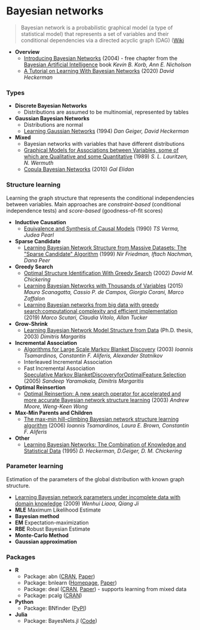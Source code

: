 # Bayesian networks
> Bayesian network is a probabilistic graphical model (a type of statistical model) that represents a set of variables and their conditional dependencies via a directed acyclic graph (DAG) ([Wiki](https://en.wikipedia.org/wiki/Bayesian_network)

- **Overview**
  - [Introducing Bayesian Networks](https://bayesian-intelligence.com/publications/bai/book/BAI_Chapter2.pdf) (2004) - free chapter from the [Bayesian Artificial Intelligence](https://bayesian-intelligence.com/publications/bai/) book *Kevin B. Korb, Ann E. Nicholson*
  - [A Tutorial on Learning With Bayesian Networks](https://arxiv.org/pdf/2002.00269.pdf) (2020) *David Heckerman*


### Types
- **Discrete Bayesian Networks**
  - Distributions are assumed to be multinomial, represented by tables
- **Gaussian Bayesian Networks**
  - Distributions are normal
  - [Learning Gaussian Networks](https://arxiv.org/pdf/1302.6808.pdf) (1994) *Dan Geiger, David Heckerman*
- **Mixed**
  - Bayesian networks with variables that have different distributions
  - [Graphical Models for Associations between Variables, some of which are Qualitative and some Quantitative](https://projecteuclid.org/euclid.aos/1176347003) (1989) *S. L. Lauritzen, N. Wermuth*
  - [Copula Bayesian Networks](https://papers.nips.cc/paper/3956-copula-bayesian-networks.pdf) (2010) *Gal Elidan*

### Structure learning
Learning the graph structure that represents the conditional independencies between variables. Main approaches are *constraint-based* (conditional independence tests) and *score-based* (goodness-of-fit scores)
- **Inductive Causation**
  - [Equivalence and Synthesis of Causal Models](https://arxiv.org/pdf/1304.1108.pdf) (1990) *TS Verma, Judea Pearl*
- **Sparse Candidate**
  - [Learning Bayesian Network Structure from Massive Datasets: The "Sparse Candidate" Algorithm](https://arxiv.org/pdf/1301.6696.pdf) (1999) *Nir Friedman, Iftach Nachman, Dana Peer*
- **Greedy Search**
  - [Optimal Structure Identification With Greedy Search](http://www.ai.mit.edu/projects/jmlr/papers/volume3/chickering02b/chickering02b.pdf) (2002) *David M. Chickering*
  - [Learning Bayesian Networks with Thousands of Variables](https://papers.nips.cc/paper/5803-learning-bayesian-networks-with-thousands-of-variables.pdf) (2015) *Mauro Scanagatta, Cassio P. de Campos, Giorgio Corani, Marco Zaffalon*
  - [Learning Bayesian networks from big data with greedy search:computational complexity and efficient implementation](https://link.springer.com/content/pdf/10.1007%2Fs11222-019-09857-1.pdf) (2019) *Marco Scutari, Claudia Vitolo, Allan Tucker*
- **Grow-Shrink**
  - [Learning Bayesian Network Model Structure from Data](https://www.cs.cmu.edu/~dmarg/Papers/PhD-Thesis-Margaritis.pdf) (Ph.D. thesis, 2003) *Dimitris Margaritis*
- **Incremental Association**
  - [Algorithms for Large Scale Markov Blanket Discovery](https://www.aaai.org/Papers/FLAIRS/2003/Flairs03-073.pdf) (2003) *Ioannis Tsamardinos, Constantin F. Aliferis, Alexander Statnikov*
  - Interleaved Incremental Association
  - Fast Incremental Association  
    [Speculative Markov BlanketDiscoveryforOptimalFeature Selection](http://www.cs.cmu.edu/~dmarg/Papers/Yaramakala-Margaritis-ICDM05.pdf) (2005) *Sandeep Yaramakala, Dimitris Margaritis*
- **Optimal Reinsertion**
  - [Optimal Reinsertion: A new search operator for accelerated and more accurate Bayesian network structure learning](https://web.engr.oregonstate.edu/~wongwe/papers/pdf/optreinsert.2003.pdf) (2003) *Andrew Moore, Weng-Keen Wong*
- **Max-Min Parents and Children**
  - [The max-min hill-climbing Bayesian network structure learning algorithm](https://link.springer.com/content/pdf/10.1007%2Fs10994-006-6889-7.pdf) (2006) *Ioannis Tsamardinos, Laura E. Brown, Constantin F. Aliferis*
- **Other**
  - [Learning Bayesian Networks: The Combination of Knowledge and Statistical Data](http://www.cs.technion.ac.il/~dang/journal_papers/heckerman1995learning.pdf) (1995) *D. Heckerman, D.Geiger, D. M. Chickering*

### Parameter learning
Estimation of the parameters of the global distribution with known graph structure.
- [Learning Bayesian network parameters under incomplete data with domain knowledge](https://www.ecse.rpi.edu/~qji/Papers/PR_wenhui.pdf) (2009) *Wenhui Liaoa, Qiang Ji*
- **MLE** Maximum Likelihood Estimate
- **Bayesian method**
- **EM** Expectation-maximization
- **RBE** Robust Bayesian Estimate
- **Monte-Carlo Method**
- **Gaussian approximation**

### Packages
- **R**
  - Package: abn ([CRAN](https://cran.r-project.org/web/packages/abn/index.html), [Paper](https://arxiv.org/pdf/1911.09006.pdf))
  - Package: bnlearn ([Homepage](https://www.bnlearn.com/), [Paper](https://arxiv.org/pdf/0908.3817.pdf))
  - Package: deal ([CRAN](https://cran.r-project.org/web/packages/deal/), [Paper](https://core.ac.uk/download/pdf/6303113.pdf)) - supports learning from mixed data
  - Package: pcalg ([CRAN](https://cran.r-project.org/web/packages/pcalg/))
- **Python**
  - Package: BNfinder ([PyPI](https://pypi.org/project/BNfinder/))
- **Julia**
  - Package: BayesNets.jl ([Code](https://github.com/sisl/BayesNets.jl))

